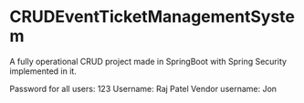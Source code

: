 # CRUDEventTicketManagementSystem
A fully operational CRUD project made in SpringBoot with Spring Security implemented in it.

Password for all users: 123
Username: Raj Patel
Vendor username: Jon
